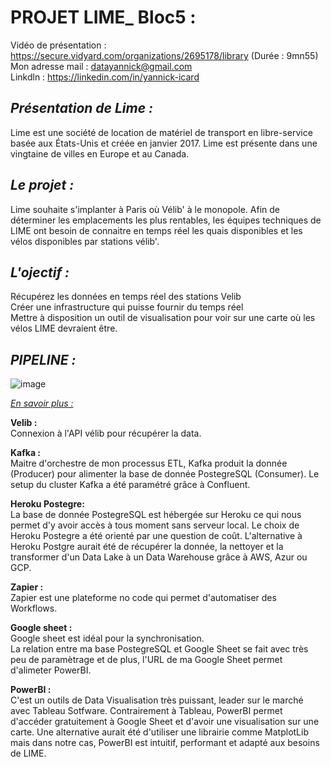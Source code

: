 # PROJET LIME_ Bloc5 :  

Vidéo de présentation : https://secure.vidyard.com/organizations/2695178/library (Durée : 9mn55)
Mon adresse mail : datayannick@gmail.com  
Linkdln : https://linkedin.com/in/yannick-icard  

## _Présentation de Lime :_      

Lime est une société de location de matériel de transport en libre-service basée aux États-Unis et créée en janvier 2017.
Lime est présente dans une vingtaine de villes en Europe et au Canada.  

## _Le projet :_  

Lime souhaite s'implanter à Paris où Vélib' à le monopole. Afin de déterminer les emplacements les plus rentables, les équipes techniques de LIME ont besoin de connaitre en temps réel les quais disponibles et les vélos disponibles par stations vélib'.  

## _L'ojectif :_    

Récupérez les données en temps réel des stations Velib  
Créer une infrastructure qui puisse fournir du temps réel  
Mettre à disposition un outil de visualisation pour voir sur une carte où les vélos LIME devraient être.






## _PIPELINE :_    

![image](https://user-images.githubusercontent.com/98116639/191927823-621269fe-4d22-4da0-8773-c036c9057224.png)

_<ins>En savoir plus :</ins>_  

__Velib :__   
Connexion à l'API vélib pour récupérer la data.

__Kafka :__   
Maitre d'orchestre de mon processus ETL, Kafka produit la donnée (Producer) pour alimenter la base de donnée PostegreSQL (Consumer).
Le setup du cluster Kafka a été paramétré grâce à Confluent.

__Heroku Postegre:__  
La base de donnée PostegreSQL est hébergée sur Heroku ce qui nous permet d'y avoir accès à tous moment sans serveur local.
Le choix de Heroku Postegre a été orienté par une question de coût.
L'alternative à Heroku Postgre aurait été de récupérer la donnée, la nettoyer et la transformer d'un Data Lake à un Data Warehouse grâce à AWS, Azur ou GCP. 

__Zapier :__    
Zapier est une plateforme no code qui permet d'automatiser des Workflows.

__Google sheet :__  
Google sheet est idéal pour la synchronisation.  
La relation entre ma base PostegreSQL et Google Sheet se fait avec très peu de paramètrage et de plus, l'URL de ma Google Sheet permet d'alimeter PowerBI.

__PowerBI :__    
C'est un outils de Data Visualisation très puissant, leader sur le marché avec Tableau Sotfware. Contrairement à Tableau, PowerBI permet d'accéder gratuitement à Google Sheet et d'avoir une visualisation sur une carte. 
Une alternative aurait été d'utiliser une librairie comme MatplotLib mais dans notre cas, PowerBI est intuitif, performant et adapté aux besoins de LIME. 
